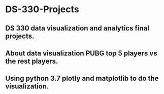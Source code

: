 # DS-330-Projects

## DS 330 data visualization and analytics final projects. 
## About data visualization PUBG top 5 players vs the rest players. 
## Using python 3.7 plotly and matplotlib to do the visualization.
